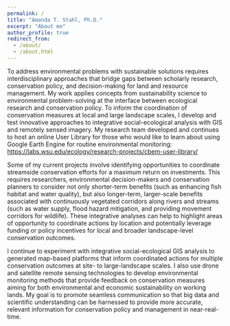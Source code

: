 ```yaml
---
permalink: /
title: "Amanda T. Stahl, Ph.D."
excerpt: "About me"
author_profile: true
redirect_from:
  - /about/
  - /about.html
---
```


To address environmental problems with sustainable solutions requires interdisciplinary approaches that bridge gaps between scholarly research, conservation policy, and decision-making for land and resource management. My work applies concepts from sustainability science to environmental problem-solving at the interface between ecological research and conservation policy. To inform the coordination of conservation measures at local and large landscape scales, I develop and test innovative approaches to integrative social-ecological analysis with GIS and remotely sensed imagery. My research team developed and continues to host an online User Library for those who would like to learn about using Google Earth Engine for routine environmental monitoring: <a href="https://labs.wsu.edu/ecology/research-projects/cbem-user-library/">https://labs.wsu.edu/ecology/research-projects/cbem-user-library/</a>

Some of my current projects involve identifying opportunities to coordinate streamside conservation efforts for a maximum return on investments. This requires researchers, environmental decision-makers and conservation planners to consider not only shorter-term benefits (such as enhancing fish habitat and water quality), but also longer-term, larger-scale benefits associated with continuously vegetated corridors along rivers and streams (such as water supply, flood hazard mitigation, and providing movement corridors for wildlife). These integrative analyses can help to highlight areas of opportunity to coordinate actions by location and potentially leverage funding or policy incentives for local and broader landscape-level conservation outcomes.

I continue to experiment with integrative social-ecological GIS analysis to generated map-based platforms that inform coordinated actions for multiple conservation outcomes at site- to large-landscape scales. I also use drone and satellite remote sensing technologies to develop environmental monitoring methods that provide feedback on conservation measures aiming for both environmental and economic sustainability on working lands. My goal is to promote seamless communication so that big data and scientific understanding can be harnessed to provide more accurate, relevant information for conservation policy and management in near-real-time.

